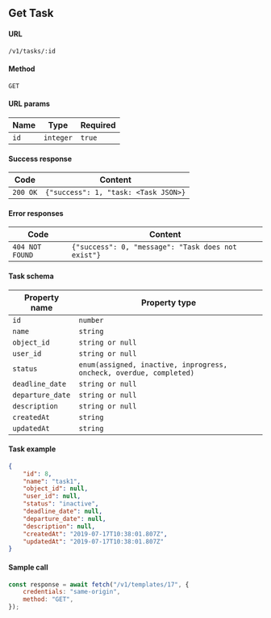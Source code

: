 ## Get Task

#### URL

`/v1/tasks/:id`

#### Method

`GET`

#### URL params

| Name | Type      | Required |
| ---- | --------- | -------- |
| `id` | `integer` | `true`   |

#### Success response

| Code     | Content                              |
| -------- | ------------------------------------ |
| `200 OK` | `{"success": 1, "task: <Task JSON>}` |

#### Error responses

| Code            | Content                                            |
| --------------- | -------------------------------------------------- |
| `404 NOT FOUND` | `{"success": 0, "message": "Task does not exist"}` |

#### Task schema

| Property name    | Property type                                                       |
| ---------------- | ------------------------------------------------------------------- |
| `id`             | `number`                                                            |
| `name`           | `string`                                                            |
| `object_id`      | `string or null`                                                    |
| `user_id`        | `string or null`                                                    |
| `status`         | `enum(assigned, inactive, inprogress, oncheck, overdue, completed)` |
| `deadline_date`  | `string or null`                                                    |
| `departure_date` | `string or null`                                                    |
| `description`    | `string or null`                                                    |
| `createdAt`      | `string`                                                            |
| `updatedAt`      | `string`                                                            |

#### Task example

```json
{
    "id": 8,
    "name": "task1",
    "object_id": null,
    "user_id": null,
    "status": "inactive",
    "deadline_date": null,
    "departure_date": null,
    "description": null,
    "createdAt": "2019-07-17T10:38:01.807Z",
    "updatedAt": "2019-07-17T10:38:01.807Z"
}
```

#### Sample call

```javascript
const response = await fetch("/v1/templates/17", {
    credentials: "same-origin",
    method: "GET",
});
```
